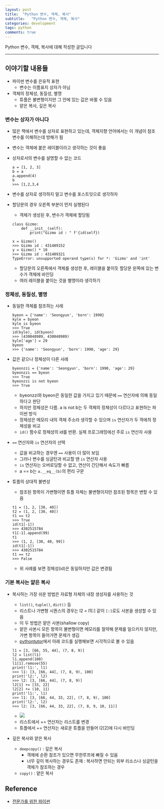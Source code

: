 ```yaml
---
layout: post
title:  "Python 변수, 객체, 복사"
subtitle:   "Python 변수, 객체, 복사"
categories: development
tags: python
comments: true
---
```


Python 변수, 객체, 복사에 대해 작성한 글입니다

---

## 이야기할 내용들
- 파이썬 변수를 은유적 표현
	- 변수는 이름표지 상자가 아님
- 객체의 정체성, 동질성, 별명
	- 튜플은 불변형이지만 그 안에 있는 값은 바뀔 수 있음
	- 얕은 복사, 깊은 복사  

### 변수는 상자가 아니다
- 많은 책에서 변수를 상자로 표현하고 있는데, 객체지향 언어에서는 이 개념이 참조 변수를 이해하는데 방해가 됨
- 변수는 객체에 붙은 레이블이라고 생각하는 것이 좋음
- 상자로서의 변수를 설명할 수 없는 코드

	```
	a = [1, 2, 3]
	b = a
	a.append(4)
	b
	>>> [1,2,3,4
	```
- 변수를 상자로 생각하지 말고 변수를 포스트잇으로 생각하자
- 할당문의 경우 오른쪽 부분이 먼저 실행된다
	- 객체가 생성된 후, 변수가 객체에 할당됨
	
	```
	class Gizmo:
	    def __init__(self):
	        print("Gizmo id : " f'{id(self})
	
	x = Gizmo()
	>>> Gizmo id : 431489152
	y = Gizmo() * 10
	>>> Gizmo id : 431489321
	TypeError: unsupported operand type(s) for *: 'Gizmo' and 'int'
	``` 
	
	- 할당문의 오른쪽에서 객체를 생성한 후, 레이블을 붙이듯 할당문 왼쪽에 있는 변수가 객체에 바인딩
	- 여러 레이블을 붙이는 것을 별명이라 생각하기

### 정체성, 동질성, 별명
- 동일한 객체를 참조하는 사례

	```
	byeon = {'name': 'Seongyun', 'born': 1990}
	kyle = byeon
	kyle is byeon
	>>> True
	id(kyle), id(byeon)
	>>> (430048989, 430048989)
	kyle['age'] = 29
	byeon
	>>> {'name': 'Seongyun', 'born': 1990, 'age': 29}
	```
- 값은 같으나 정체성이 다른 사례
	
	```
	byeonzzi = {'name': 'Seongyun', 'born': 1990, 'age': 29}
	byeonzzi == byeon
	>>> True
	byeonzzi is not byeon
	>>> True
	```
	
	- byeonzzi와 byeon은 동일한 값을 가지고 있기 때문에 ```==``` 연산자에 의해 동일하다고 판단
	- 하지만 정체성은 다름. a is not b는 두 객체의 정체성이 다르다고 표현하는 파이썬 방식
	- 정체성은 메모리 내의 객체 주소라 생각할 수 있으며 ```is``` 연산자가 두 객에츼 정체성을 비교
	- ```id()``` 함수로 정체성의 id를 반환. 실제 프로그래밍에선 주로 ```is``` 연산자 사용
- ```==``` 연산자와 ```is``` 연산자의 선택
	- 값을 비교하는 경우엔 ```==``` 사용이 더 많이 보임
	- 그러나 변수를 싱글턴과 비교할 땐 ```is``` 연산자 사용
	- ```is``` 연산자는 오버로딩할 수 없고, 연산이 간단해서 속도가 빠름
	- a == b는 ```a.__eq__(b)```의 편리 구문
- 튜플의 상대적 불변성
	- 참조된 항목이 가변형이면 튜플 자체는 불변형이지만 참조된 항목은 변할 수 있음
	
	```
	t1 = (1, 2, [30, 40])
	t2 = (1, 2, [30, 40])
	t1 == t2
	>>> True
	id(t1[-1])
	>>> 4302515784
	t1[-1].append(99)
	t1
	>>> (1, 2, [30, 40, 99])
	id(t1[-1])
	>>> 4302515784
	t1 == t2
	>>> False
	```  
	
	- 위 사례를 보면 정체성(id)은 동일하지만 값은 변경됨
	
### 기본 복사는 얕은 복사
- 복사하는 가장 쉬운 방법은 자료형 자체의 내장 생성자를 사용하는 것
	- ```list()```, ```tuple()```, ```dict()``` 등
	- 리스트나 가변형 시퀀스의 경우는 l2 = l1[:] 같이 ```[:]```로도 사본을 생성할 수 있음
	- 이 두 방법은 얕은 사본(shallow copy)
	- 얕은 사본시 모든 항목이 불변형이면 메모리를 절약해 문제를 일으키지 않지만, 가변 항목이 들어가면 문제가 생김
	- [pythontutor](http://www.pythontutor.com/visualize.html#mode=display)에서 아래 코드를 실행해보면 시각적으로 볼 수 있음
	
	```
	l1 = [3, [66, 55, 44], (7, 8, 9)]
	l2 = list(l1)
	l1.append(100)
	l1[1].remove(55)
	print('l1:', l1)
	>>> l1: [3, [66, 44], (7, 8, 9), 100]
	print('l2:', l2)
	>>> l2: [3, [66, 44], (7, 8, 9)]
	l2[1] += [33, 22]
	l2[2] += (10, 11)
	print('l1:', l1)
	>>> l1: [3, [66, 44, 33, 22], (7, 8, 9), 100]
	print('l2:', l2)
	>>> l2: [3, [66, 44, 33, 22], (7, 8, 9, 10, 11)]
	```
	
	- <img src="https://www.dropbox.com/s/fl1wytnuhkji75f/Screenshot%202018-08-24%2011.55.22.png?raw=1">
	- 리스트에서 += 연산자는 리스트를 변경
	- 튜플에서 += 연산자는 새로운 튜플을 만들어 l2[2]에 다시 바인딩
- 깊은 복사와 얕은 복사
	- ```deepcopy()``` : 깊은 복사
		- 객체에 순환 참조가 있으면 무한루프에 빠질 수 있음
		- 너무 깊이 복사하는 경우도 존재 : 복사하면 안되는 외부 리소스나 싱글턴을 객체가 참조하는 경우
	- ```copy()``` : 얕은 복사 
	

	
## Reference
- [전문가를 위한 파이썬](http://www.yes24.com/24/goods/30231768?scode=032&OzSrank=1)
